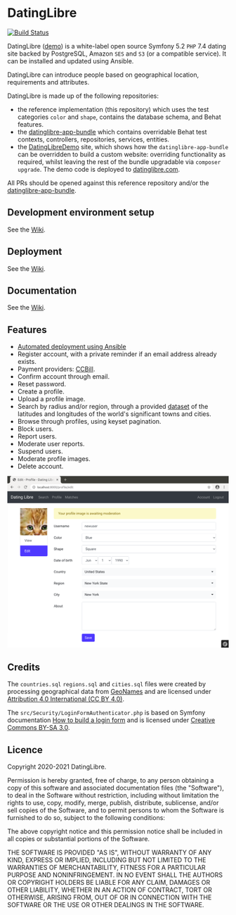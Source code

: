 
# DatingLibre

[![Build Status](https://travis-ci.com/datinglibre/DatingLibre.svg?branch=master "Travis CI status")](https://travis-ci.com/github/datinglibre/datinglibre)

DatingLibre ([demo](https://github.com/datinglibre/DatingLibreDemo)) is a white-label open source Symfony 5.2 `PHP` 7.4 dating site backed by PostgreSQL,
Amazon `SES` and `S3` (or a compatible service). It can be installed and updated using Ansible.

DatingLibre can introduce people based on geographical location, requirements and attributes.

DatingLibre is made up of the following repositories:
- the reference implementation (this repository) which uses the test categories `color` and `shape`, contains the database schema, and Behat features.
- the [datinglibre-app-bundle](https://github.com/datinglibre/datinglibre-app-bundle) which contains overridable Behat test contexts, controllers, repositories, services, entities.
- the [DatingLibreDemo](https://github.com/datinglibre/DatingLibreDemo) site, which shows how the `datinglibre-app-bundle` can be 
overridden to build a custom website: overriding functionality as required, whilst leaving the rest of the bundle upgradable via `composer upgrade`. The demo code is deployed to [datinglibre.com](http://datinglibre.com).
  
All PRs should be opened against this reference repository and/or the [datinglibre-app-bundle](https://github.com/datinglibre/datinglibre-app-bundle).

## Development environment setup

See the [Wiki](https://github.com/datinglibre/DatingLibre/wiki/Development).

## Deployment

See the [Wiki](https://github.com/datinglibre/DatingLibre/wiki/Deploy-production).

## Documentation

See the [Wiki](https://github.com/datinglibre/DatingLibre/wiki/).

## Features

- [Automated deployment using Ansible](https://github.com/datinglibre/DatingLibre/wiki/Deploy-production)
- Register account, with a private reminder if an email address already exists.
- Payment providers: [CCBill](https://github.com/datinglibre/DatingLibre/wiki/CCBill).  
- Confirm account through email.
- Reset password.
- Create a profile.
- Upload a profile image.
- Search by radius and/or region, through a provided [dataset](https://github.com/datinglibre/datinglibre#credits) of the latitudes and longitudes of the world's significant towns and cities.
- Browse through profiles, using keyset pagination.
- Block users.
- Report users.
- Moderate user reports.
- Suspend users.  
- Moderate profile images.
- Delete account.

![Image showing profile edit page](https://raw.githubusercontent.com/datinglibre/datinglibre.github.io/main/profile.png "Profile edit page")

## Credits

The `countries.sql` `regions.sql` and `cities.sql` files were created by processing geographical data from [GeoNames](https://www.geonames.org/)
and are licensed under [Attribution 4.0 International (CC BY 4.0)](https://creativecommons.org/licenses/by/4.0/).

The `src/Security/LoginFormAuthenticator.php` is based on Symfony documentation [How to build a login form](https://symfony.com/doc/current/security/form_login_setup.html)
and is licensed under [Creative Commons BY-SA 3.0](https://creativecommons.org/licenses/by-sa/3.0/).

## Licence

Copyright 2020-2021 DatingLibre.

Permission is hereby granted, free of charge, to any person obtaining a copy of this software and associated documentation files (the "Software"), to deal in the Software without restriction, including without limitation the rights to use, copy, modify, merge, publish, distribute, sublicense, and/or sell copies of the Software, and to permit persons to whom the Software is furnished to do so, subject to the following conditions:

The above copyright notice and this permission notice shall be included in all copies or substantial portions of the Software.

THE SOFTWARE IS PROVIDED "AS IS", WITHOUT WARRANTY OF ANY KIND, EXPRESS OR IMPLIED, INCLUDING BUT NOT LIMITED TO THE WARRANTIES OF MERCHANTABILITY, FITNESS FOR A PARTICULAR PURPOSE AND NONINFRINGEMENT. IN NO EVENT SHALL THE AUTHORS OR COPYRIGHT HOLDERS BE LIABLE FOR ANY CLAIM, DAMAGES OR OTHER LIABILITY, WHETHER IN AN ACTION OF CONTRACT, TORT OR OTHERWISE, ARISING FROM, OUT OF OR IN CONNECTION WITH THE SOFTWARE OR THE USE OR OTHER DEALINGS IN THE SOFTWARE.
